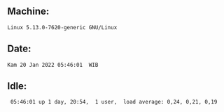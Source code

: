 ## Machine:
```
Linux 5.13.0-7620-generic GNU/Linux
```
## Date:
```
Kam 20 Jan 2022 05:46:01  WIB
```
## Idle:
```
 05:46:01 up 1 day, 20:54,  1 user,  load average: 0,24, 0,21, 0,19
```
